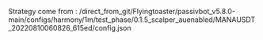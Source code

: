 Strategy come from : /direct_from_git/Flyingtoaster/passivbot_v5.8.0-main/configs/harmony/1m/test_phase/0.1.5_scalper_auenabled/MANAUSDT_20220810060826_615ed/config.json